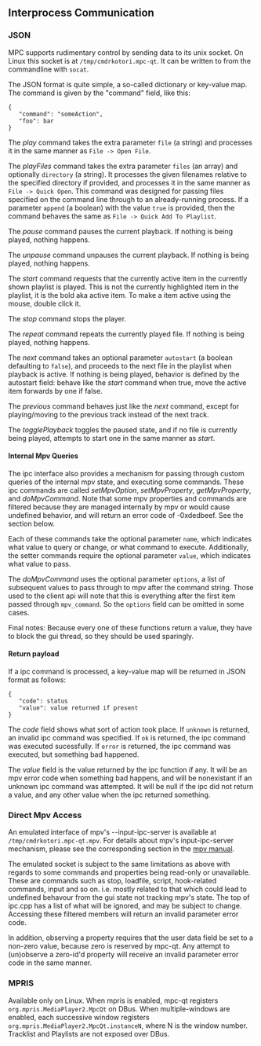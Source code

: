 ## Interprocess Communication

### JSON

MPC supports rudimentary control by sending data to its unix socket.  On Linux
this socket is at `/tmp/cmdrkotori.mpc-qt`.  It can be written to from the
commandline with `socat`.

The JSON format is quite simple, a so-called dictionary or key-value map.  The
command is given by the "command" field, like this:

```
{
   "command": "someAction",
   "foo": bar
}
```

The *play* command takes the extra parameter `file` (a string) and processes
it in the same manner as `File -> Open File`.

The *playFiles* command takes the extra parameter `files` (an array) and
optionally `directory` (a string).  It processes the given filenames relative
to the specified directory if provided, and processes it in the same manner as
`File -> Quick Open`.  This command was designed for passing files specified
on the command line through to an already-running process. If a parameter
`append` (a boolean) with the value `true` is provided, then the command
behaves the same as `File -> Quick Add To Playlist`.

The *pause* command pauses the current playback.  If nothing is being played,
nothing happens.

The *unpause* command unpauses the current playback.  If nothing is being
played, nothing happens.

The *start* command requests that the currently active item in the currently
shown playlist is played.  This is not the currently highlighted item in the
playlist, it is the bold aka active item.  To make a item active using the
mouse, double click it.

The *stop* command stops the player.

The *repeat* command repeats the currently played file.  If nothing is being
played, nothing happens.

The *next* command takes an optional parameter `autostart` (a boolean
defaulting to `false`), and proceeds to the next file in the playlist when
playback is active.  If nothing is being played, behavior is defined by the
autostart field: behave like the *start* command when true, move the active
item forwards by one if false.

The *previous* command behaves just like the *next* command, except for
playing/moving to the previous track instead of the next track.

The *togglePlayback* toggles the paused state, and if no file is currently
being played, attempts to start one in the same manner as *start*.


#### Internal Mpv Queries

The ipc interface also provides a mechanism for passing through custom queries
of the internal mpv state, and executing some commands.  These ipc commands
are called *setMpvOption*, *setMpvProperty*, *getMpvProperty*, and
*doMpvCommand*.  Note that some mpv properties and commands are filtered
because they are managed internally by mpv or would cause undefined behavior,
and will return an error code of -0xdedbeef.  See the section below.

Each of these commands take the optional parameter `name`, which indicates
what value to query or change, or what command to execute.  Additionally, the
setter commands require the optional parameter `value`, which indicates what
value to pass.

The *doMpvCommand* uses the optional parameter `options`, a list of subsequent
values to pass through to mpv after the command string.  Those used to the
client api will note that this is everything after the first item passed
through `mpv_command`.  So the `options` field can be omitted in some cases.

Final notes:  Because every one of these functions return a value, they have
to block the gui thread, so they should be used sparingly.


#### Return payload

If a ipc command is processed, a key-value map will be returned in JSON format
as follows:

```
{
   "code": status
   "value": value returned if present
}
```

The *code* field shows what sort of action took place.  If `unknown` is
returned, an invalid ipc command was specified.  If `ok` is returned, the
ipc command was executed sucessfully.  If `error` is returned, the ipc command
was executed, but something bad happened.

The *value* field is the value returned by the ipc function if any.  It will
be an mpv error code when something bad happens, and will be nonexistant if an
unknown ipc command was attempted.  It will be null if the ipc did not return
a value, and any other value when the ipc returned something.


### Direct Mpv Access

An emulated interface of mpv's --input-ipc-server is available at
`/tmp/cmdrkotori.mpc-qt.mpv`.  For details about mpv's input-ipc-server
mechanism, please see the corresponding section in the [mpv manual].

The emulated socket is subject to the same limitations as above with regards
to some commands and properties being read-only or unavailable.  These are
commands such as stop, loadfile, script, hook-related commands, input and so
on.  i.e. mostly related to that which could lead to undefined behavour from
the gui state not tracking mpv's state.  The top of ipc.cpp has a list of
what will be ignored, and may be subject to change.  Accessing these filtered
members will return an invalid parameter error code.

In addition, observing a property requires that the user data field be set to
a non-zero value, because zero is reserved by mpc-qt.  Any attempt to
(un)observe a zero-id'd property will receive an invalid parameter error
code in the same manner.


### MPRIS

Available only on Linux.  When mpris is enabled, mpc-qt registers
`org.mpris.MediaPlayer2.MpcQt` on DBus.  When multiple-windows are enabled,
each successive window registers `org.mpris.MediaPlayer2.MpcQt.instanceN`,
where N is the window number.  Tracklist and Playlists are not exposed over
DBus.


[mpv manual]:https://github.com/mpv-player/mpv/blob/master/DOCS/man/ipc.rst
